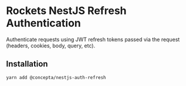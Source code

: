 # Rockets NestJS Refresh Authentication

Authenticate requests using JWT refresh tokens passed via the request (headers, cookies, body, query, etc).

## Installation

`yarn add @concepta/nestjs-auth-refresh`
